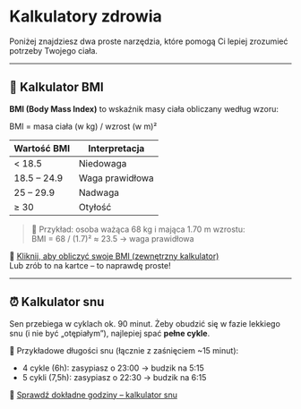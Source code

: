 # Kalkulatory zdrowia

Poniżej znajdziesz dwa proste narzędzia, które pomogą Ci lepiej zrozumieć potrzeby Twojego ciała.

---

## 🔢 Kalkulator BMI

**BMI (Body Mass Index)** to wskaźnik masy ciała obliczany według wzoru:

BMI = masa ciała (w kg) / wzrost (w m)²

| Wartość BMI | Interpretacja |
|-------------|----------------|
| < 18.5      | Niedowaga       |
| 18.5 – 24.9 | Waga prawidłowa |
| 25 – 29.9   | Nadwaga         |
| ≥ 30        | Otyłość         |

> 📌 Przykład: osoba ważąca 68 kg i mająca 1.70 m wzrostu:  
> BMI = 68 / (1.7)² ≈ 23.5 → waga prawidłowa

🧮 [Kliknij, aby obliczyć swoje BMI (zewnętrzny kalkulator)](https://bmi-online.pl/)  
Lub zrób to na kartce – to naprawdę proste!

---

## ⏰ Kalkulator snu

Sen przebiega w cyklach ok. 90 minut. Żeby obudzić się w fazie lekkiego snu (i nie być „otępiałym”), najlepiej spać **pełne cykle**.

📌 Przykładowe długości snu (łącznie z zaśnięciem ~15 minut):

- 4 cykle (6h): zasypiasz o 23:00 → budzik na 5:15
- 5 cykli (7,5h): zasypiasz o 22:30 → budzik na 6:15

🔗 [Sprawdź dokładne godziny – kalkulator snu](https://sleepyti.me/)